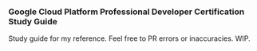 ### Google Cloud Platform Professional Developer Certification Study Guide

Study guide for my reference. Feel free to PR errors or inaccuracies. WIP.